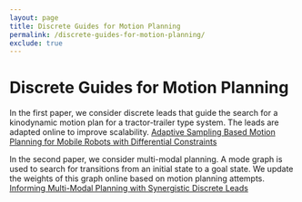 ```yaml
---
layout: page
title: Discrete Guides for Motion Planning
permalink: /discrete-guides-for-motion-planning/
exclude: true
---
```


# Discrete Guides for Motion Planning

In the first paper, we consider discrete leads that guide the search for a kinodynamic motion plan for a tractor-trailer type system. The leads are adapted online to improve scalability. [Adaptive Sampling Based Motion Planning for Mobile Robots with Differential Constraints](http://link.springer.com/chapter/10.1007%2F978-3-319-22416-9_32)

In the second paper, we consider multi-modal planning. A mode graph is used to search for transitions from an initial state to a goal state. We update the weights of this graph online based on motion planning attempts. [Informing Multi-Modal Planning with Synergistic Discrete Leads](http://kavrakilab.org/publications/kingston2020weighting-multi-modal-leads.pdf)